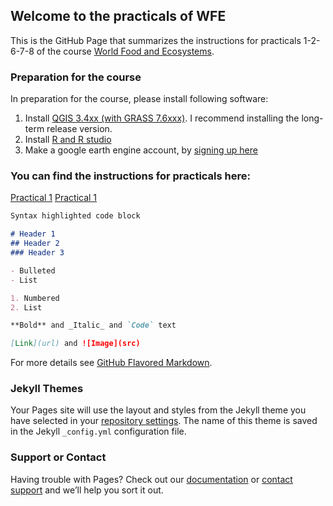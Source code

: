 

## Welcome to the practicals of WFE

This is the GitHub Page that summarizes the instructions for practicals 1-2-6-7-8 of the course  [World Food and Ecosystems](https://canvas.uva.nl/courses/17225).


### Preparation for the course

In preparation for the course, please install following software: 
1. Install [QGIS 3.4xx (with GRASS 7.6xxx)](https://www.qgis.org/en/site/forusers/download.html). I recommend installing the long-term release version. 
2. Install [R and R studio](http://cran.rstudio.com/)
3. Make a google earth engine account, by [signing up here](https://signup.earthengine.google.com/#!/) 

### You can find the instructions for practicals here: 
[Practical 1](https://liesjacobs.github.io/WFE_practicals/practical1/intro.html)
[Practical 1](https://liesjacobs.github.io/WFE_practicals/practical1/intro.html)

```markdown
Syntax highlighted code block

# Header 1
## Header 2
### Header 3

- Bulleted
- List

1. Numbered
2. List

**Bold** and _Italic_ and `Code` text

[Link](url) and ![Image](src)
```

For more details see [GitHub Flavored Markdown](https://guides.github.com/features/mastering-markdown/).

### Jekyll Themes

Your Pages site will use the layout and styles from the Jekyll theme you have selected in your [repository settings](https://github.com/liesjacobs/WFE_practicals/settings/pages). The name of this theme is saved in the Jekyll `_config.yml` configuration file.

### Support or Contact

Having trouble with Pages? Check out our [documentation](https://docs.github.com/categories/github-pages-basics/) or [contact support](https://support.github.com/contact) and we’ll help you sort it out.
